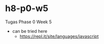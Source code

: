 # h8-p0-w5
Tugas Phase 0 Week 5
- can be tried here
  - https://repl.it/site/languages/javascript
  
